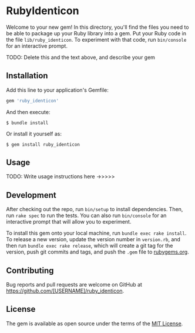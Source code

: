 # RubyIdenticon

Welcome to your new gem! In this directory, you'll find the files you need to be able to package up your Ruby library into a gem. Put your Ruby code in the file `lib/ruby_identicon`. To experiment with that code, run `bin/console` for an interactive prompt.

TODO: Delete this and the text above, and describe your gem

## Installation

Add this line to your application's Gemfile:

```ruby
gem 'ruby_identicon'
```

And then execute:

    $ bundle install

Or install it yourself as:

    $ gem install ruby_identicon



## Usage

TODO: Write usage instructions here ->>>>>

## Development

After checking out the repo, run `bin/setup` to install dependencies. Then, run `rake spec` to run the tests. You can also run `bin/console` for an interactive prompt that will allow you to experiment.

To install this gem onto your local machine, run `bundle exec rake install`. To release a new version, update the version number in `version.rb`, and then run `bundle exec rake release`, which will create a git tag for the version, push git commits and tags, and push the `.gem` file to [rubygems.org](https://rubygems.org).

## Contributing

Bug reports and pull requests are welcome on GitHub at https://github.com/[USERNAME]/ruby_identicon.


## License

The gem is available as open source under the terms of the [MIT License](https://opensource.org/licenses/MIT).
